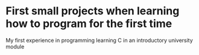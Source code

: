 # First small projects when learning how to program for the first time
My first experience in programming learning C in an introductory university module
